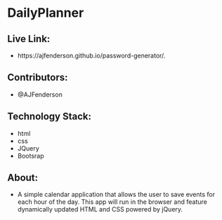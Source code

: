 # DailyPlanner

<h2> Live Link: </h2>
    <ul>
    <li>   https://ajfenderson.github.io/password-generator/. </li>
    </ul>

<h2> Contributors: </h2>
    <ul>
    <li> @AJFenderson </li>
    </ul>

<h2> Technology Stack: </h2>
    <ul>
    <li> html </li>
    <li> css </li>
    <li> JQuery </li>
    <li> Bootsrap </li>
    </ul>

<h2> About: </h2>
    <ul>
    <li>  A simple calendar application that allows the user to save events for each hour of the day. This app will run in the browser and feature dynamically updated HTML and CSS powered by jQuery.</>
     </ul> 